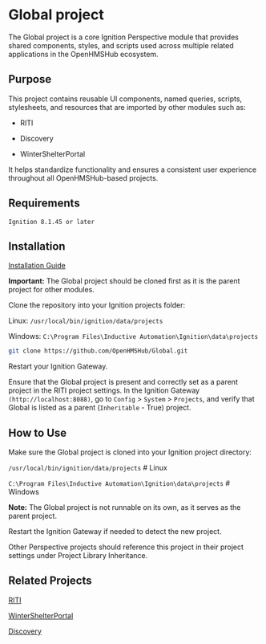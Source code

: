 # Global project
The Global project is a core Ignition Perspective module that provides shared components, styles, and scripts used across multiple related applications in the OpenHMSHub ecosystem.

## Purpose
This project contains reusable UI components, named queries, scripts, stylesheets, and resources that are imported by other modules such as:

* RITI

* Discovery

* WinterShelterPortal

It helps standardize functionality and ensures a consistent user experience throughout all OpenHMSHub-based projects.

## Requirements
`Ignition 8.1.45 or later`

## Installation

[Installation Guide](https://github.com/OpenHMSHub/Documentation/wiki/Instalation-Guide)

**Important:** The Global project should be cloned first as it is the parent project for other modules.

Clone the repository into your Ignition projects folder:

Linux: `/usr/local/bin/ignition/data/projects`

Windows: `C:\Program Files\Inductive Automation\Ignition\data\projects`

```bash
git clone https://github.com/OpenHMSHub/Global.git
```

Restart your Ignition Gateway.

Ensure that the Global project is present and correctly set as a parent project in the RITI project settings.
In the Ignition Gateway `(http://localhost:8088)`, go to `Config` > `System` > `Projects`, and verify that Global is listed as a parent (`Inheritable` - True) project.

## How to Use
Make sure the Global project is cloned into your Ignition project directory:

`/usr/local/bin/ignition/data/projects`     # Linux

`C:\Program Files\Inductive Automation\Ignition\data\projects`     # Windows

**Note:** The Global project is not runnable on its own, as it serves as the parent project.

Restart the Ignition Gateway if needed to detect the new project.

Other Perspective projects should reference this project in their project settings under Project Library Inheritance.

## Related Projects
[RITI](https://github.com/OpenHMSHub/RITI)

[WinterShelterPortal](https://github.com/OpenHMSHub/WinterShelterPortal)

[Discovery](https://github.com/OpenHMSHub/Discovery)
